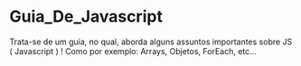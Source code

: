 # Guia_De_Javascript
Trata-se de um guia, no qual, aborda alguns assuntos importantes sobre JS ( Javascript ) ! Como por exemplo: Arrays, Objetos, ForEach, etc...
